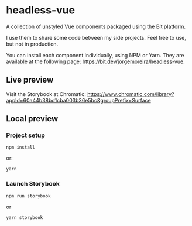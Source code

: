 # headless-vue

A collection of unstyled Vue components packaged using the Bit platform.

I use them to share some code between my side projects. Feel free to use, but not in production.

You can install each component individually, using NPM or Yarn. They are available at the following page: https://bit.dev/jorgemoreira/headless-vue.

## Live preview

Visit the Storybook at Chromatic: https://www.chromatic.com/library?appId=60a44b38bd1cba003b36e5bc&groupPrefix=Surface

## Local preview

### Project setup

```
npm install
```

or:

```
yarn
```

### Launch Storybook

```
npm run storybook
```

or

```
yarn storybook
```
